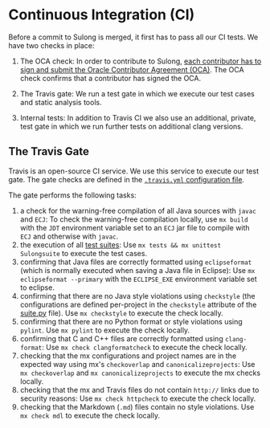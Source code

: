 # Continuous Integration (CI)

Before a commit to Sulong is merged, it first has to pass all our CI tests.
We have two checks in place:

1. The OCA check: In order to contribute to Sulong, [each contributor has
to sign and submit the Oracle Contributor Agreement (OCA)](CONTRIBUTING.md).
The OCA check confirms that a contributor has signed the OCA.

2. The Travis gate: We run a test gate in which we execute our test cases
and static analysis tools.

3. Internal tests: In addition to Travis CI we also use an additional, private,
test gate in which we run further tests on additional clang versions.

## The Travis Gate

Travis is an open-source CI service. We use this service to execute our
test gate. The gate checks are defined in the
[`.travis.yml` configuration file](/.travis.yml).

The gate performs the following tasks:

1. a check for the warning-free compilation of all Java sources with
   `javac` and `ECJ`: To check the warning-free compilation locally, use
   `mx build` with the `JDT` environment variable set to an `ECJ` jar
   file to compile with `ECJ` and otherwise with `javac`.
2. the execution of all [test suites](docs/TESTS.md): Use
    `mx tests && mx unittest Sulongsuite` to execute the test cases.
3. confirming that Java files are correctly formatted using `eclipseformat`
   (which is normally executed when saving a Java file in Eclipse):
   Use `mx eclipseformat --primary` with the `ECLIPSE_EXE` environment
   variable set to eclipse.
4. confirming that there are no Java style violations using `checkstyle`
   (the configurations are defined per-project in the `checkstyle` attribute
   of the [suite.py](/mx.sulong/suite.py) file). Use `mx checkstyle` to
   execute the check locally.
5. confirming that there are no Python format or style violations using
   `pylint`. Use `mx pylint` to execute the check locally.
6. confirming that C and C++ files are correctly formatted using `clang-format`:
   Use `mx check clangformatcheck` to execute the check locally.
7. checking that the mx configurations and project names are in the expected way
   using mx's `checkoverlap` and `canonicalizeprojects`: Use `mx checkoverlap`
   and `mx canonicalizeprojects` to execute the mx checks locally.
8. checking that the mx and Travis files do not contain `http://` links
   due to security reasons: Use `mx check httpcheck` to execute the check locally.
10. checking that the Markdown (`.md`) files contain no style violations.
   Use `mx check mdl` to execute the check locally.

